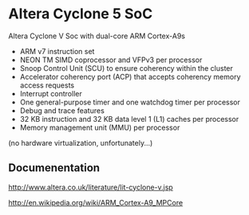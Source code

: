 Altera Cyclone 5 SoC
====================

Altera Cyclone V Soc with dual-core ARM Cortex-A9s

* ARM v7 instruction set
* NEON TM SIMD coprocessor and VFPv3 per processor
* Snoop Control Unit (SCU) to ensure coherency within the cluster
* Accelerator coherency port (ACP) that accepts coherency memory access requests
* Interrupt controller
* One general-purpose timer and one watchdog timer per processor
* Debug and trace features
* 32 KB instruction and 32 KB data level 1 (L1) caches per processor
* Memory management unit (MMU) per processor

(no hardware virtualization, unfortunately...)

## Documenentation

http://www.altera.co.uk/literature/lit-cyclone-v.jsp

http://en.wikipedia.org/wiki/ARM_Cortex-A9_MPCore


